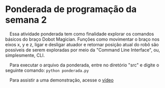# Ponderada de programação da semana 2
&emsp;Essa atividade ponderada tem como finalidade explorar os comandos básicos do braço Dobot Magician. Funções como movimentar o braço nos eixos x, y e z, ligar e desligar atuador e retornar posição atual do robô são possíveis de serem exploradas por meio da "Command Line Interface", ou, simplesmente, CLI.

&emsp;Para executar o arquivo da ponderada, entre no diretório "src" e digite o seguinte comando: `python ponderada.py`

&emsp;Para assistir a uma demonstração, acesse o [vídeo](https://drive.google.com/file/d/1IvJl3j0z9ptRmxdPbwK4VOXIQuDlio31/view?usp=sharing) 
